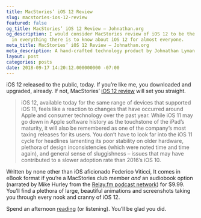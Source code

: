 ```yaml
---
title: MacStories’ iOS 12 Review
slug: macstories-ios-12-review
featured: false
og_title: MacStories’ iOS 12 Review – Johnathan.org
og_description: I would consider MacStories review of iOS 12 to be the defecto resource
  in everything there is to know about iOS 12 for almost everyone.
meta_title: MacStories’ iOS 12 Review – Johnathan.org
meta_description: A hand-crafted technology product by Johnathan Lyman
layout: post
categories: posts
date: 2018-09-17 14:20:12.000000000 -07:00
---
```


iOS 12 released to the public, today. If you’re like me, you downloaded and upgraded, already. If not, MacStories’ [iOS 12 review](https://www.macstories.net/stories/ios-12-the-macstories-review/?utm_source=johnathan.org&utm_medium=post&utm_campaign=linked_post&utm_content=body_link1) will set you straight.

>  iOS 12, available today for the same range of devices that supported iOS 11, feels like a reaction to changes that have occurred around Apple and consumer technology over the past year.
> While iOS 11 may go down in Apple software history as the touchstone of the iPad’s maturity, it will also be remembered as one of the company’s most taxing releases for its users. You don’t have to look far into the iOS 11 cycle for headlines lamenting its poor stability on older hardware, plethora of design inconsistencies (which were noted time and time again), and general sense of sluggishness – issues that may have contributed to a slower adoption rate than 2016’s iOS 10.

Written by none other than iOS aficionado Federico Viticci, It comes in eBook format if you’re a MacStories club member _and_ an audiobook option (narrated by Mike Hurley from the [Relay.fm podcast network](https://relay.fm/?utm_source=johnathan.org&utm_medium=post&utm_campaign=linked_post&utm_content=referenced_body_link)) for $9.99. You’ll find a plethora of large, beautiful animations and screenshots taking you through every nook and cranny of iOS 12.

Spend an afternoon [reading](https://www.macstories.net/stories/ios-12-the-macstories-review/?utm_source=johnathan.org&utm_medium=post&utm_campaign=linked_post&utm_content=body_link2) (or listening). You’ll be glad you did.


